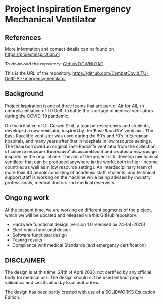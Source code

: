 # Project Inspiration Emergency Mechanical Ventilator

## References

More information and contact details can be found on https://projectinspiration.nl

To download the repository: [GitHub DOWNLOAD](https://github.com/CombatCovid/TU-Delft-PI-Emergency-Ventilator/archive/master.zip)

This is the URL of the repository: https://github.com/CombatCovid/TU-Delft-PI-Emergency-Ventilator

## Background

Project Inspiration is one of three teams that are part of Air for All, an umbrella initiative of TU Delft to battle the shortage of medical ventilators during the COVID-19 pandemic.

On the initiative of Dr. Gerwin Smit, a team of researchers and students, developed a new ventilator, inspired by the ‘East-Radcliffe’ ventilator. The East-Radcliffe ventilator was used during the 60’s and 70’s in European hospitals, and many years after that in hospitals in low resource settings. The team borrowed an original East-Radcliffe ventilator from the collection of science museum ‘Boerhaave’, disassembled it and created a new design inspired by the original one. The aim of the project is to develop mechanical ventilator that can be produced anywhere in the world, both in high-income countries as well as in low resource settings. An interdisciplinary team of more than 40 people consisting of academic staff, students, and technical support staff is working on the machine while being advised by industry professionals, medical doctors and medical reservists.

## Ongoing work

At the present time, we are working on different segments of the project, which we will be updated and released via this GitHub repository:

-	Hardware functional design (version 1.0 released on 24-04-2020)
-	Electronics functional design 
-	Software functional design
-	Testing results
-	Compliance with medical Standards (and emergency certification)

## DISCLAIMER
The design is at this time, 24th of April 2020, not certified by any official body for medical use. The design should not be used without proper validation and certification by local authorities.

The design has been partly created with use of a SOLIDWORKS Education Edition. 

